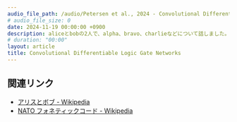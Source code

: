 ```yaml
---
audio_file_path: /audio/Petersen et al., 2024 - Convolutional Differentiable Logic Gate Networks_JP.wav
# audio_file_size: 0
date: 2024-11-19 00:00:00 +0900
description: aliceとbobの2人で、alpha、bravo、charlieなどについて話しました。
# duration: "00:00"
layout: article
title: Convolutional Differentiable Logic Gate Networks
---
```


## 関連リンク

- [アリスとボブ - Wikipedia](https://ja.wikipedia.org/wiki/%E3%82%A2%E3%83%AA%E3%82%B9%E3%81%A8%E3%83%9C%E3%83%96)
- [NATO フォネティックコード - Wikipedia](https://ja.wikipedia.org/wiki/NATO%E3%83%95%E3%82%A9%E3%83%8D%E3%83%86%E3%82%A3%E3%83%83%E3%82%AF%E3%82%B3%E3%83%BC%E3%83%89)
